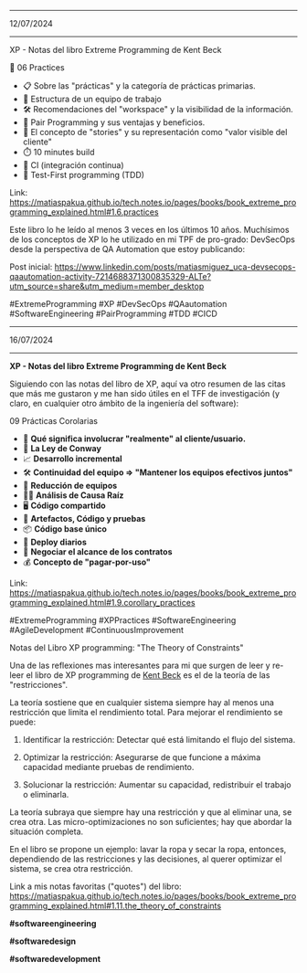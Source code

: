 ***
12/07/2024
***

XP - Notas del libro Extreme Programming de Kent Beck

📘 06 Practices

- 📋 Sobre las "prácticas" y la categoría de prácticas primarias.
- 👥 Estructura de un equipo de trabajo
- 🛠️ Recomendaciones del "workspace" y la visibilidad de la información.
- 🤝 Pair Programming y sus ventajas y beneficios.
- 📖 El concepto de "stories" y su representación como "valor visible del cliente"
- ⏱️ 10 minutes build
- 🔄 CI (integración continua)
- 🧪 Test-First programming (TDD)

Link: https://matiaspakua.github.io/tech.notes.io/pages/books/book_extreme_programming_explained.html#1.6.practices

Este libro lo he leído al menos 3 veces en los últimos 10 años. Muchísimos de los conceptos de XP lo he utilizado en mi TPF de pro-grado: DevSecOps desde la perspectiva de QA Automation que estoy publicando:

Post inicial: https://www.linkedin.com/posts/matiasmiguez_uca-devsecops-qaautomation-activity-7214688371300835329-ALTe?utm_source=share&utm_medium=member_desktop

#ExtremeProgramming 
#XP 
#DevSecOps 
#QAautomation 
#SoftwareEngineering 
#PairProgramming 
#TDD 
#CICD


***
16/07/2024
***

**XP - Notas del libro Extreme Programming de Kent Beck**

Siguiendo con las notas del libro de XP, aquí va otro resumen de las citas que más me gustaron y me han sido útiles en el TFF de investigación (y claro, en cualquier otro ámbito de la ingeniería del software):

09 Prácticas Corolarias

- 👥 **Qué significa involucrar "realmente" al cliente/usuario.**
- 📜 **La Ley de Conway**
- 📈 **Desarrollo incremental**
- 🛠️ **Continuidad del equipo => "Mantener los equipos efectivos juntos"**
- 🔄 **Reducción de equipos**
- 🕵️‍♂️ **Análisis de Causa Raíz**
- 🖥️ **Código compartido**
- 📂 **Artefactos, Código y pruebas**
- 📦 **Código base único**
- 🚀 **Deploy diarios**
- 🤝 **Negociar el alcance de los contratos**
- 💰 **Concepto de "pagar-por-uso"**

Link: https://matiaspakua.github.io/tech.notes.io/pages/books/book_extreme_programming_explained.html#1.9.corollary_practices


#ExtremeProgramming
#XPPractices
#SoftwareEngineering
#AgileDevelopment
#ContinuousImprovement


Notas del Libro XP programming: "The Theory of Constraints"

  

Una de las reflexiones mas interesantes para mi que surgen de leer y re-leer el libro de XP programming de [Kent Beck](https://www.linkedin.com/feed/#) es el de la teoría de las "restricciones".  

La teoría sostiene que en cualquier sistema siempre hay al menos una restricción que limita el rendimiento total. Para mejorar el rendimiento se puede:

1. Identificar la restricción: Detectar qué está limitando el flujo del sistema.

2. Optimizar la restricción: Asegurarse de que funcione a máxima capacidad mediante pruebas de rendimiento.

3. Solucionar la restricción: Aumentar su capacidad, redistribuir el trabajo o eliminarla.

La teoría subraya que siempre hay una restricción y que al eliminar una, se crea otra. Las micro-optimizaciones no son suficientes; hay que abordar la situación completa.

En el libro se propone un ejemplo: lavar la ropa y secar la ropa, entonces, dependiendo de las restricciones y las decisiones, al querer optimizar el sistema, se crea otra restricción.

Link a mis notas favoritas ("quotes") del libro: https://matiaspakua.github.io/tech.notes.io/pages/books/book_extreme_programming_explained.html#1.11.the_theory_of_constraints

**#softwareengineering**

**#softwaredesign**

**#softwaredevelopment**